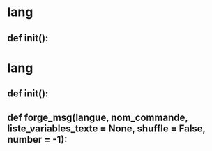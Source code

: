 # lang 
## def init():

# lang 
## def init():

## def forge_msg(langue, nom_commande, liste_variables_texte = None, shuffle = False, number = -1):


